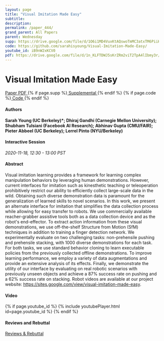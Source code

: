 ```yaml
---
layout: page
title: "Visual Imitation Made Easy"
subtitle: 
description:
permalink: /paper_444/
grand_parent: All Papers
parent: Wednesday
supp: https://drive.google.com/file/d/1O6i1MD4VuxKtAQswoTmMC3atxTM6PiiH/view
code: https://github.com/sarahisyoung/Visual-Imitation-Made-Easy/
youtube_id: iB9nW2xKCV0
pdf: https://drive.google.com/file/d/1n_KLFTDWJ5sKrZRm2viT2TpA4lIbmy3r/view
---
```


# Visual Imitation Made Easy

<a href="https://drive.google.com/file/d/1n_KLFTDWJ5sKrZRm2viT2TpA4lIbmy3r/view" target="_blank" rel="noopener noreferrer" class="btn btn-blue"><i class="fa fa-file-text-o" aria-hidden="true"></i> Paper PDF </a> {% if page.supp %}<a href="https://drive.google.com/file/d/1O6i1MD4VuxKtAQswoTmMC3atxTM6PiiH/view" target="_blank" rel="noopener noreferrer" class="btn btn-green"><i class="fa fa-file-text-o" aria-hidden="true"></i> Supplemental </a>{% endif %} {% if page.code %}<a href="https://github.com/sarahisyoung/Visual-Imitation-Made-Easy/" target="_blank" rel="noopener noreferrer" class="btn"><i class="fa fa-github" aria-hidden="true"></i> Code </a>{% endif %} 

#### Authors
**Sarah Young (UC Berkeley)*; Dhiraj Gandhi (Carnegie Mellon University);  Shubham Tulsiani (Facebook AI Research); Abhinav Gupta (CMU/FAIR); Pieter Abbeel (UC Berkeley); Lerrel Pinto (NYU/Berkeley)**

#### Interactive Session
*2020-11-18, 12:30 - 13:00 PST* 

#### Abstract
Visual imitation learning provides a framework for learning complex manipulation behaviors by leveraging human demonstrations. However, current interfaces for imitation such as kinesthetic teaching or teleoperation prohibitively restrict our ability to efficiently collect large-scale data in the wild. Obtaining such diverse demonstration data is paramount for the generalization of learned skills to novel scenarios. In this work, we present an alternate interface for imitation that simplifies the data collection process while allowing for easy transfer to robots. We use commercially available reacher-grabber assistive tools both as a data collection device and as the robot's end-effector. To extract action information from these visual demonstrations, we use off-the-shelf Structure from Motion (SfM) techniques in addition to training a finger detection network. We experimentally evaluate on two challenging tasks: non-prehensile pushing and prehensile stacking, with 1000 diverse demonstrations for each task. For both tasks, we use standard behavior cloning to learn executable policies from the previously collected offline demonstrations. To improve learning performance, we employ a variety of data augmentations and provide an extensive analysis of its effects. Finally, we demonstrate the utility of our interface by evaluating on real robotic scenarios with previously unseen objects and achieve a 87% success rate on pushing and a 62% success rate on stacking. Robot videos are available at our  project website: <a href="https://sites.google.com/view/visual-imitation-made-easy" target="_blank">https://sites.google.com/view/visual-imitation-made-easy</a>.

#### Video
{% if page.youtube_id %}
{% include youtubePlayer.html id=page.youtube_id %}
{% endif %}

#### Reviews and Rebuttal
<a href="https://drive.google.com/file/d/1S2reIIA4FSowG4Ng2ZQacvnf0wDtIoq0/view" target="_blank" rel="noopener noreferrer" class="btn btn-purple"><i class="fa fa-pencil-square-o" aria-hidden="true"></i> Reviews & Rebuttal </a>

